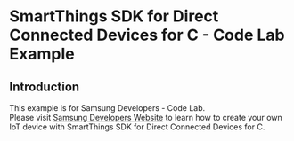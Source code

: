 # SmartThings SDK for Direct Connected Devices for C - Code Lab Example

## Introduction

This example is for Samsung Developers - Code Lab.  
Please visit [Samsung Developers Website](https://developers.samsung.com/codelab) to learn how to create your own IoT device with SmartThings SDK for Direct Connected Devices for C.